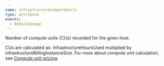 ```yaml
---
name: infrastructureComputeUnits
type: attribute
events:
  - NrDailyUsage
---
```


Number of compute units (CUs) recorded for the given host.

CUs are calculated as: infrastructureHoursUsed multiplied by infrastructureBillingInstanceSize. For more about compute unit calculation, see [Compute unit pricing](https://docs.newrelic.com/docs/accounts/accounts/subscription-pricing/compute-unit-cu-pricing-vs-host-based-pricing-apm-infrastructure).